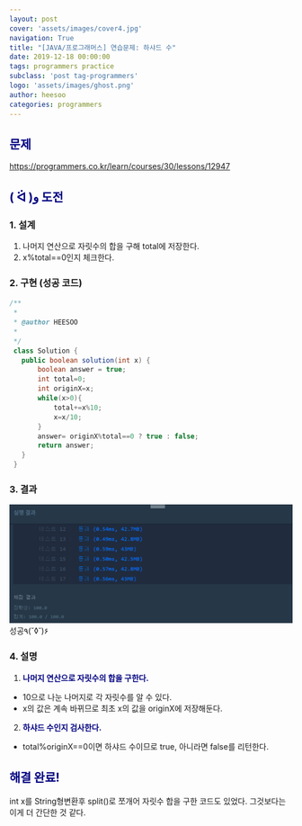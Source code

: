 ```yaml
---
layout: post
cover: 'assets/images/cover4.jpg'
navigation: True
title: "[JAVA/프로그래머스] 연습문제: 하샤드 수"
date: 2019-12-18 00:00:00
tags: programmers practice
subclass: 'post tag-programmers'
logo: 'assets/images/ghost.png'
author: heesoo
categories: programmers
---
```

## <span style="color:navy">문제</span>
<https://programmers.co.kr/learn/courses/30/lessons/12947>

## <span style="color:navy">( ᐛ )و 도전</span>

### 1. 설계
1. 나머지 연산으로 자릿수의 합을 구해 total에 저장한다.
2. x%total==0인지 체크한다.

### 2. 구현 (성공 코드)
```java
/**
 *
 * @author HEESOO
 *
 */
 class Solution {
   public boolean solution(int x) {
       boolean answer = true;
       int total=0;
       int originX=x;
       while(x>0){
           total+=x%10;
           x=x/10;
       }
       answer= originX%total==0 ? true : false;
       return answer;
   }
 }
 ```

### 3. 결과
![실행결과](./assets/images/191218_13.PNG)
성공٩(˘◊˘)۶

### 4. 설명
1. **<span style="color:navy">나머지 연산으로 자릿수의 합을 구한다.</span>**
- 10으로 나눈 나머지로 각 자릿수를 알 수 있다.
- x의 값은 계속 바뀌므로 최초 x의 값을 originX에 저장해둔다.
2. **<span style="color:navy">하샤드 수인지 검사한다.</span>**
- total%originX==0이면 하샤드 수이므로 true, 아니라면 false를 리턴한다.

## <span style="color:navy">해결 완료!</span>
int x를 String형변환후 split()로 쪼개어 자릿수 합을 구한 코드도 있었다. 그것보다는 이게 더 간단한 것 같다.
